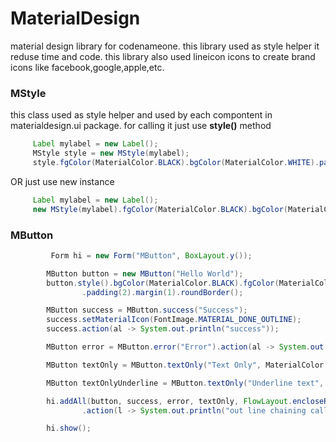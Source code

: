 # MaterialDesign
material design library for codenameone. this library used as style helper it reduse time and code.
this library also used lineicon icons to create brand icons like facebook,google,apple,etc.

### MStyle
this class used as style helper and used by each compontent in materialdesign.ui package. for calling it just use **style()** method 
```java
     Label mylabel = new Label();
     MStyle style = new MStyle(mylabel);
     style.fgColor(MaterialColor.BLACK).bgColor(MaterialColor.WHITE).padding(2).margin(2).roundRectBorder();
```
OR just use new instance 
```java
     Label mylabel = new Label();
     new MStyle(mylabel).fgColor(MaterialColor.BLACK).bgColor(MaterialColor.WHITE).padding(2).margin(2).roundRectBorder(2,MaterialColor.PRIMARY,1,false);
```

### MButton
```java
         Form hi = new Form("MButton", BoxLayout.y());

        MButton button = new MButton("Hello World");
        button.style().bgColor(MaterialColor.BLACK).fgColor(MaterialColor.WHITE)
                .padding(2).margin(1).roundBorder();

        MButton success = MButton.success("Success");
        success.setMaterialIcon(FontImage.MATERIAL_DONE_OUTLINE);
        success.action(al -> System.out.println("success"));

        MButton error = MButton.error("Error").action(al -> System.out.println("Error"));

        MButton textOnly = MButton.textOnly("Text Only", MaterialColor.PRIMARY_DARK, false);

        MButton textOnlyUnderline = MButton.textOnly("Underline text", MaterialColor.PRIMARY_DARK, true);

        hi.addAll(button, success, error, textOnly, FlowLayout.encloseRight(textOnlyUnderline), MButton.outline("outline", 0xff0000)
                .action(l -> System.out.println("out line chaining call method")));

        hi.show();
```

